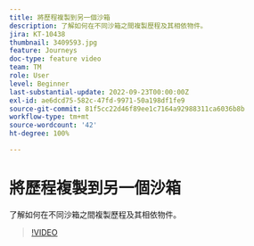 ```yaml
---
title: 將歷程複製到另一個沙箱
description: 了解如何在不同沙箱之間複製歷程及其相依物件。
jira: KT-10438
thumbnail: 3409593.jpg
feature: Journeys
doc-type: feature video
team: TM
role: User
level: Beginner
last-substantial-update: 2022-09-23T00:00:00Z
exl-id: ae6dcd75-582c-47fd-9971-50a198df1fe9
source-git-commit: 81f5cc22d46f89ee1c7164a92988311ca6036b8b
workflow-type: tm+mt
source-wordcount: '42'
ht-degree: 100%

---
```


# 將歷程複製到另一個沙箱

了解如何在不同沙箱之間複製歷程及其相依物件。

>[!VIDEO](https://video.tv.adobe.com/v/3409593?quality=12&learn=on)
